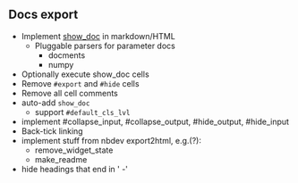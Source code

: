 ## Docs export

- Implement [show_doc](https://github.com/fastai/nbdev/blob/master/nbs/02_showdoc.ipynb) in markdown/HTML
  - Pluggable parsers for parameter docs
    - docments
    - numpy
- Optionally execute show_doc cells
- Remove `#export` and `#hide` cells
- Remove all cell comments
- auto-add `show_doc`
  - support `#default_cls_lvl`
- implement #collapse_input, #collapse_output, #hide_output, #hide_input
- Back-tick linking
- implement stuff from nbdev export2html, e.g.(?):
  - remove_widget_state
  - make_readme
- hide headings that end in ' -'


